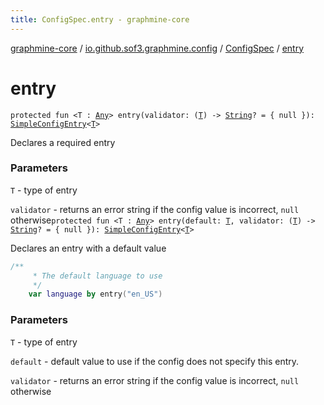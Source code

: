 ```yaml
---
title: ConfigSpec.entry - graphmine-core
---
```


[graphmine-core](../../index.html) / [io.github.sof3.graphmine.config](../index.html) / [ConfigSpec](index.html) / [entry](./entry.html)

# entry

`protected fun <T : `[`Any`](https://kotlinlang.org/api/latest/jvm/stdlib/kotlin/-any/index.html)`> entry(validator: (`[`T`](entry.html#T)`) -> `[`String`](https://kotlinlang.org/api/latest/jvm/stdlib/kotlin/-string/index.html)`? = { null }): `[`SimpleConfigEntry`](../-simple-config-entry/index.html)`<`[`T`](entry.html#T)`>`

Declares a required entry

### Parameters

`T` - type of entry

`validator` - returns an error string if the config value is incorrect, `null` otherwise`protected fun <T : `[`Any`](https://kotlinlang.org/api/latest/jvm/stdlib/kotlin/-any/index.html)`> entry(default: `[`T`](entry.html#T)`, validator: (`[`T`](entry.html#T)`) -> `[`String`](https://kotlinlang.org/api/latest/jvm/stdlib/kotlin/-string/index.html)`? = { null }): `[`SimpleConfigEntry`](../-simple-config-entry/index.html)`<`[`T`](entry.html#T)`>`

Declares an entry with a default value

``` kotlin
/**
	 * The default language to use
	 */
	var language by entry("en_US")
```

### Parameters

`T` - type of entry

`default` - default value to use if the config does not specify this entry.

`validator` - returns an error string if the config value is incorrect, `null` otherwise